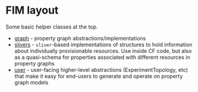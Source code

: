 # FIM layout

Some basic helper classes at the top. 

- [graph](graph/README.md) - property graph abstractions/implementations
- [slivers](slivers/README.md) - `sliver`-based implementations of structures to hold information about individually
provisionable resources. Use inside CF code, but also as a quasi-schema for properties associated with different
resources in property graphs
- [user](user/README.md) - user-facing higher-level abstractions (ExperimentTopology, etc) that make it easy for end-users
to generate and operate on property graph models